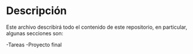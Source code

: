 # Descripción

Este archivo describirá todo el contenido de este repositorio, en particular, algunas secciones son:

-Tareas
-Proyecto final
